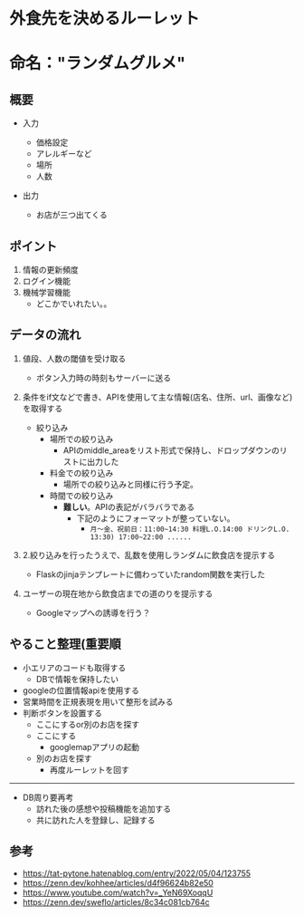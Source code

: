 # 外食先を決めるルーレット

# 命名："ランダムグルメ"

## 概要

- 入力
    - 価格設定
    - アレルギーなど
    - 場所
    - 人数

- 出力
    - お店が三つ出てくる

## ポイント
1. 情報の更新頻度
2. ログイン機能
3. 機械学習機能
    - どこかでいれたい。。
    

## データの流れ
1. 値段、人数の閾値を受け取る
    - ボタン入力時の時刻もサーバーに送る
2. 条件をif文などで書き、APIを使用して主な情報(店名、住所、url、画像など)を取得する
    - 絞り込み
        - 場所での絞り込み
            - APIのmiddle_areaをリスト形式で保持し、ドロップダウンのリストに出力した
        - 料金での絞り込み
            - 場所での絞り込みと同様に行う予定。
        - 時間での絞り込み
            - **難しい**。APIの表記がバラバラである
                - 下記のようにフォーマットが整っていない。
                    - `月～金、祝前日：11:00~14:30 料理L.O.14:00 ドリンクL.O. 13:30) 17:00~22:00 ......`
        
3. 2.絞り込みを行ったうえで、乱数を使用しランダムに飲食店を提示する
    - Flaskのjinjaテンプレートに備わっていたrandom関数を実行した
    
4. ユーザーの現在地から飲食店までの道のりを提示する
    - Googleマップへの誘導を行う？



## やること整理(重要順

- 小エリアのコードも取得する
    - DBで情報を保持したい
- googleの位置情報apiを使用する
- 営業時間を正規表現を用いて整形を試みる
- 判断ボタンを設置する
    - ここにするor別のお店を探す
    - ここにする
        - googlemapアプリの起動
    - 別のお店を探す
        - 再度ルーレットを回す

---
- DB周り要再考
    - 訪れた後の感想や投稿機能を追加する
    - 共に訪れた人を登録し、記録する



## 参考
- https://tat-pytone.hatenablog.com/entry/2022/05/04/123755
- https://zenn.dev/kohhee/articles/d4f96624b82e50
- https://www.youtube.com/watch?v=_YeN69XoqqU
- https://zenn.dev/sweflo/articles/8c34c081cb764c
